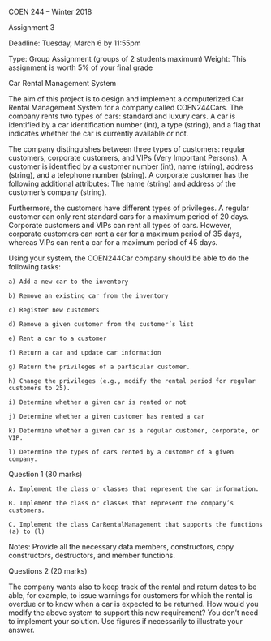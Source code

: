 COEN 244 – Winter 2018

Assignment 3

Deadline: Tuesday, March 6 by 11:55pm

Type: Group Assignment (groups of 2 students maximum)
Weight: This assignment is worth 5% of your final grade

Car Rental Management System

  The aim of this project is to design and implement a computerized Car Rental Management System for a company called COEN244Cars. The company rents two types of cars: standard and luxury cars. A car is identified by a car identification number (int), a type (string), and a flag that indicates whether the car is currently available or not.

  The company distinguishes between three types of customers: regular customers, corporate customers, and VIPs (Very Important Persons). A customer is identified by a customer number (int), name (string), address (string), and a telephone number (string). A corporate customer has the following additional attributes: The name (string) and address of the customer’s company (string).

  Furthermore, the customers have different types of privileges. A regular customer can only rent standard cars for a maximum period of 20 days. Corporate customers and VIPs can rent all types of cars. However, corporate customers can rent a car for a maximum period of 35 days, whereas VIPs can rent a car for a maximum period of 45 days.

Using your system, the COEN244Car company should be able to do the following tasks:

	a) Add a new car to the inventory

	b) Remove an existing car from the inventory

	c) Register new customers
		
	d) Remove a given customer from the customer’s list

	e) Rent a car to a customer

	f) Return a car and update car information

	g) Return the privileges of a particular customer.

	h) Change the privileges (e.g., modify the rental period for regular customers to 25).

	i) Determine whether a given car is rented or not

	j) Determine whether a given customer has rented a car

	k) Determine whether a given car is a regular customer, corporate, or VIP.

	l) Determine the types of cars rented by a customer of a given company.

Question 1 (80 marks)

	A. Implement the class or classes that represent the car information.

	B. Implement the class or classes that represent the company’s customers.
	
	C. Implement the class CarRentalManagement that supports the functions (a) to (l)

Notes: Provide all the necessary data members, constructors, copy constructors, destructors, and member functions.


Questions 2 (20 marks)

The company wants also to keep track of the rental and return dates to be able, for example, to issue warnings for customers for which the rental is overdue or to know when a car is expected to be returned. How would you modify the above system to support this new requirement? You don’t need to implement your solution. Use figures if necessarily to illustrate your answer.
